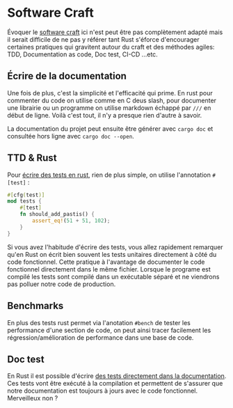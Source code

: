 # Software Craft

Évoquer le [software craft](http://manifesto.softwarecraftsmanship.org/) ici n'est peut être pas complètement adapté mais il serait difficile de ne pas y référer tant Rust s'éforce d'encourager certaines pratiques qui gravitent autour du craft et des méthodes agiles: TDD, Documentation as code, Doc test, CI-CD ...etc.


## Écrire de la documentation

Une fois de plus, c'est la simplicité et l'efficacité qui prime. En rust pour commenter du code on utilise comme en C deus slash, pour documenter une librairie ou un programme on utilise markdown échappé par `///` en début de ligne. Voilà c'est tout, il n'y a presque rien d'autre à savoir.

La documentation du projet peut ensuite être générer avec `cargo doc` et consultée hors ligne avec `cargo doc --open`.


## TTD & Rust

Pour [écrire des tests en rust](https://doc.rust-lang.org/book/ch11-01-writing-tests.html), rien de plus simple, on utilise l'annotation `#[test]` :

```rust
#[cfg(test)]
mod tests {
    #[test]
    fn should_add_pastis() {
        assert_eq!(51 + 51, 102);
    }
}
```

Si vous avez l'habitude d'écrire des tests, vous allez rapidement remarquer qu'en Rust on écrit bien souvent les tests unitaires directement à côté du code fonctionnel. Cette pratique à l'avantage de documenter le code fonctionnel directement dans le même fichier. Lorsque le programe est compilé les tests sont compilé dans un exécutable séparé et ne viendrons pas polluer notre code de production.


## Benchmarks

En plus des tests rust permet via l'anotation `#bench` de tester les performance d'une section de code, on peut ainsi tracer facilement les régression/amélioration de performance dans une base de code.

## Doc test

En Rust il est possible d'écrire [des tests directement dans la documentation](https://doc.rust-lang.org/rust-by-example/testing/doc_testing.html).
Ces tests vont être exécuté à la compilation et  permettent de s'assurer que notre documentation est toujours à jours avec le code fonctionnel. Merveilleux non ?
